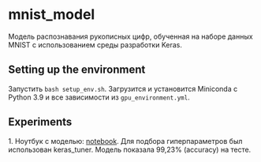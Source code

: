 # mnist_model

Модель распознавания рукописных цифр, обученная на наборе данных MNIST с использованием среды разработки Keras.

## Setting up the environment 

Запустить `bash setup_env.sh`. Загрузится и установится Miniconda с Python 3.9 и все зависимости из `gpu_environment.yml`.

## Experiments

1\. Ноутбук с моделью: [notebook](notebooks/cnn_model.ipynb). Для подбора гиперпараметров был использован keras_tuner. Модель показала 99,23% (accuracy) на тесте. 

